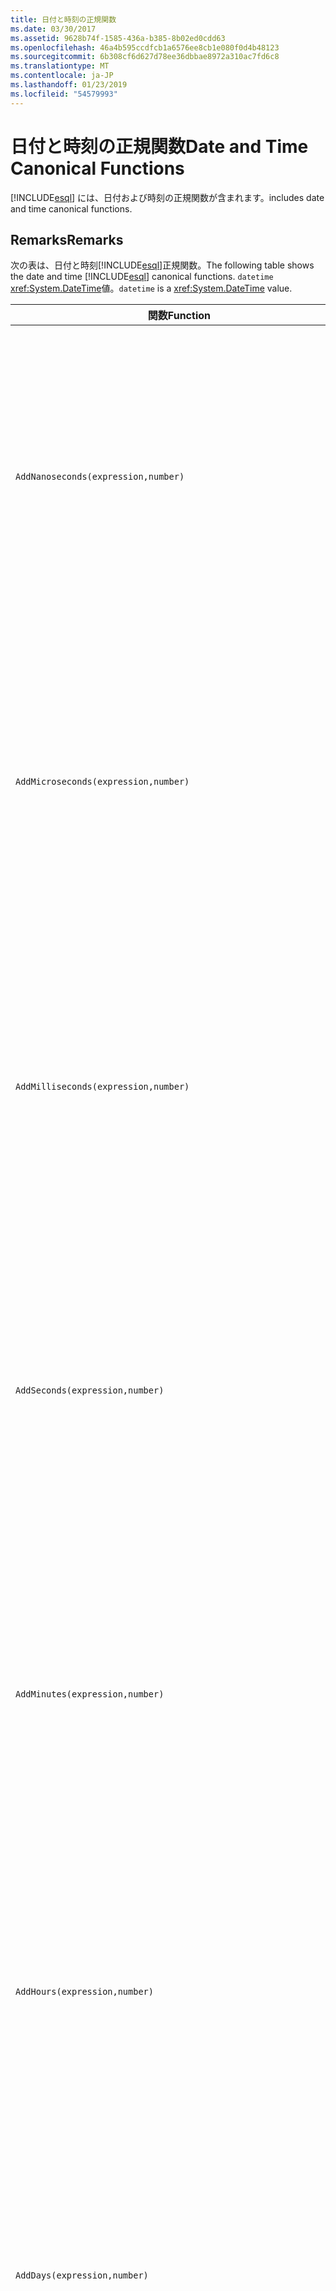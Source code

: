 ```yaml
---
title: 日付と時刻の正規関数
ms.date: 03/30/2017
ms.assetid: 9628b74f-1585-436a-b385-8b02ed0cdd63
ms.openlocfilehash: 46a4b595ccdfcb1a6576ee8cb1e080f0d4b48123
ms.sourcegitcommit: 6b308cf6d627d78ee36dbbae8972a310ac7fd6c8
ms.translationtype: MT
ms.contentlocale: ja-JP
ms.lasthandoff: 01/23/2019
ms.locfileid: "54579993"
---
```

# <a name="date-and-time-canonical-functions"></a><span data-ttu-id="fd361-102">日付と時刻の正規関数</span><span class="sxs-lookup"><span data-stu-id="fd361-102">Date and Time Canonical Functions</span></span>
[!INCLUDE[esql](../../../../../../includes/esql-md.md)] <span data-ttu-id="fd361-103">には、日付および時刻の正規関数が含まれます。</span><span class="sxs-lookup"><span data-stu-id="fd361-103">includes date and time canonical functions.</span></span>  
  
## <a name="remarks"></a><span data-ttu-id="fd361-104">Remarks</span><span class="sxs-lookup"><span data-stu-id="fd361-104">Remarks</span></span>  
 <span data-ttu-id="fd361-105">次の表は、日付と時刻[!INCLUDE[esql](../../../../../../includes/esql-md.md)]正規関数。</span><span class="sxs-lookup"><span data-stu-id="fd361-105">The following table shows the date and time [!INCLUDE[esql](../../../../../../includes/esql-md.md)] canonical functions.</span></span> <span data-ttu-id="fd361-106">`datetime` <xref:System.DateTime>値。</span><span class="sxs-lookup"><span data-stu-id="fd361-106">`datetime` is a <xref:System.DateTime> value.</span></span>  
  
|<span data-ttu-id="fd361-107">関数</span><span class="sxs-lookup"><span data-stu-id="fd361-107">Function</span></span>|<span data-ttu-id="fd361-108">説明</span><span class="sxs-lookup"><span data-stu-id="fd361-108">Description</span></span>|  
|--------------|-----------------|  
|`AddNanoseconds(expression,number)`|<span data-ttu-id="fd361-109">指定されたナノ秒数を表す `number` を `expression` に追加します。</span><span class="sxs-lookup"><span data-stu-id="fd361-109">Adds the specified `number` of nanoseconds to the `expression`.</span></span><br /><br /> <span data-ttu-id="fd361-110">**引数**</span><span class="sxs-lookup"><span data-stu-id="fd361-110">**Arguments**</span></span><br /><br /> <span data-ttu-id="fd361-111">`expression`、`DateTime`、`DateTimeOffset`、または `Time`。</span><span class="sxs-lookup"><span data-stu-id="fd361-111">`expression`: `DateTime`, `DateTimeOffset`, or `Time`.</span></span><br /><br /> <span data-ttu-id="fd361-112">`number`: `Int32`。</span><span class="sxs-lookup"><span data-stu-id="fd361-112">`number`: `Int32`.</span></span><br /><br /> <span data-ttu-id="fd361-113">**戻り値**</span><span class="sxs-lookup"><span data-stu-id="fd361-113">**Return Value**</span></span><br /><br /> <span data-ttu-id="fd361-114">`expression` の型。</span><span class="sxs-lookup"><span data-stu-id="fd361-114">The type of `expression`.</span></span>|  
|`AddMicroseconds(expression,number)`|<span data-ttu-id="fd361-115">指定されたマイクロ秒数を表す `number` を `expression` に追加します。</span><span class="sxs-lookup"><span data-stu-id="fd361-115">Adds the specified `number` of microseconds to the `expression`.</span></span><br /><br /> <span data-ttu-id="fd361-116">**引数**</span><span class="sxs-lookup"><span data-stu-id="fd361-116">**Arguments**</span></span><br /><br /> <span data-ttu-id="fd361-117">`expression`、`DateTime`、`DateTimeOffset`、または `Time`。</span><span class="sxs-lookup"><span data-stu-id="fd361-117">`expression`: `DateTime`, `DateTimeOffset`, or `Time`.</span></span><br /><br /> <span data-ttu-id="fd361-118">`number`: `Int32`。</span><span class="sxs-lookup"><span data-stu-id="fd361-118">`number`: `Int32`.</span></span><br /><br /> <span data-ttu-id="fd361-119">**戻り値**</span><span class="sxs-lookup"><span data-stu-id="fd361-119">**Return Value**</span></span><br /><br /> <span data-ttu-id="fd361-120">`expression` の型。</span><span class="sxs-lookup"><span data-stu-id="fd361-120">The type of `expression`.</span></span>|  
|`AddMilliseconds(expression,number)`|<span data-ttu-id="fd361-121">指定されたミリ秒数を表す `number` を `expression` に追加します。</span><span class="sxs-lookup"><span data-stu-id="fd361-121">Adds the specified `number` of milliseconds to the `expression`.</span></span><br /><br /> <span data-ttu-id="fd361-122">**引数**</span><span class="sxs-lookup"><span data-stu-id="fd361-122">**Arguments**</span></span><br /><br /> <span data-ttu-id="fd361-123">`expression`、`DateTime`、`DateTimeOffset`、または `Time`。</span><span class="sxs-lookup"><span data-stu-id="fd361-123">`expression`: `DateTime`, `DateTimeOffset`, or `Time`.</span></span><br /><br /> <span data-ttu-id="fd361-124">`number`: `Int32`。</span><span class="sxs-lookup"><span data-stu-id="fd361-124">`number`: `Int32`.</span></span><br /><br /> <span data-ttu-id="fd361-125">**戻り値**</span><span class="sxs-lookup"><span data-stu-id="fd361-125">**Return Value**</span></span><br /><br /> <span data-ttu-id="fd361-126">`expression` の型。</span><span class="sxs-lookup"><span data-stu-id="fd361-126">The type of `expression`.</span></span>|  
|`AddSeconds(expression,number)`|<span data-ttu-id="fd361-127">指定された秒数を表す `number` を `expression` に追加します。</span><span class="sxs-lookup"><span data-stu-id="fd361-127">Adds the specified `number` of seconds to the `expression`.</span></span><br /><br /> <span data-ttu-id="fd361-128">**引数**</span><span class="sxs-lookup"><span data-stu-id="fd361-128">**Arguments**</span></span><br /><br /> <span data-ttu-id="fd361-129">`expression`、`DateTime`、`DateTimeOffset`、または `Time`。</span><span class="sxs-lookup"><span data-stu-id="fd361-129">`expression`: `DateTime`, `DateTimeOffset`, or `Time`.</span></span><br /><br /> <span data-ttu-id="fd361-130">`number`: `Int32`。</span><span class="sxs-lookup"><span data-stu-id="fd361-130">`number`: `Int32`.</span></span><br /><br /> <span data-ttu-id="fd361-131">**戻り値**</span><span class="sxs-lookup"><span data-stu-id="fd361-131">**Return Value**</span></span><br /><br /> <span data-ttu-id="fd361-132">`expression` の型。</span><span class="sxs-lookup"><span data-stu-id="fd361-132">The type of `expression`.</span></span>|  
|`AddMinutes(expression,number)`|<span data-ttu-id="fd361-133">指定された分数を表す `number` を `expression` に追加します。</span><span class="sxs-lookup"><span data-stu-id="fd361-133">Adds the specified `number` of minutes to the `expression`.</span></span><br /><br /> <span data-ttu-id="fd361-134">**引数**</span><span class="sxs-lookup"><span data-stu-id="fd361-134">**Arguments**</span></span><br /><br /> <span data-ttu-id="fd361-135">`expression`、`DateTime`、`DateTimeOffset`、または `Time`。</span><span class="sxs-lookup"><span data-stu-id="fd361-135">`expression`: `DateTime`, `DateTimeOffset`, or `Time`.</span></span><br /><br /> <span data-ttu-id="fd361-136">`number`: `Int32`。</span><span class="sxs-lookup"><span data-stu-id="fd361-136">`number`: `Int32`.</span></span><br /><br /> <span data-ttu-id="fd361-137">**戻り値**</span><span class="sxs-lookup"><span data-stu-id="fd361-137">**Return Value**</span></span><br /><br /> <span data-ttu-id="fd361-138">`expression` の型。</span><span class="sxs-lookup"><span data-stu-id="fd361-138">The type of `expression`.</span></span>|  
|`AddHours(expression,number)`|<span data-ttu-id="fd361-139">指定された時間数を表す `number` を `expression` に追加します。</span><span class="sxs-lookup"><span data-stu-id="fd361-139">Adds the specified `number` of hours to the `expression`.</span></span><br /><br /> <span data-ttu-id="fd361-140">**引数**</span><span class="sxs-lookup"><span data-stu-id="fd361-140">**Arguments**</span></span><br /><br /> <span data-ttu-id="fd361-141">`expression`、`DateTime`、`DateTimeOffset`、または `Time`。</span><span class="sxs-lookup"><span data-stu-id="fd361-141">`expression`: `DateTime`, `DateTimeOffset`, or `Time`.</span></span><br /><br /> <span data-ttu-id="fd361-142">`number`: `Int32`。</span><span class="sxs-lookup"><span data-stu-id="fd361-142">`number`: `Int32`.</span></span><br /><br /> <span data-ttu-id="fd361-143">**戻り値**</span><span class="sxs-lookup"><span data-stu-id="fd361-143">**Return Value**</span></span><br /><br /> <span data-ttu-id="fd361-144">`expression` の型。</span><span class="sxs-lookup"><span data-stu-id="fd361-144">The type of `expression`.</span></span>|  
|`AddDays(expression,number)`|<span data-ttu-id="fd361-145">指定された日数を表す `number` を `expression` に追加します。</span><span class="sxs-lookup"><span data-stu-id="fd361-145">Adds the specified `number` of days to the `expression`.</span></span><br /><br /> <span data-ttu-id="fd361-146">**引数**</span><span class="sxs-lookup"><span data-stu-id="fd361-146">**Arguments**</span></span><br /><br /> <span data-ttu-id="fd361-147">`expression`: `DateTime` または `DateTimeOffset`。</span><span class="sxs-lookup"><span data-stu-id="fd361-147">`expression`: `DateTime` or `DateTimeOffset`.</span></span><br /><br /> <span data-ttu-id="fd361-148">`number`: `Int32`。</span><span class="sxs-lookup"><span data-stu-id="fd361-148">`number`: `Int32`.</span></span><br /><br /> <span data-ttu-id="fd361-149">**戻り値**</span><span class="sxs-lookup"><span data-stu-id="fd361-149">**Return Value**</span></span><br /><br /> <span data-ttu-id="fd361-150">`expression` の型。</span><span class="sxs-lookup"><span data-stu-id="fd361-150">The type of `expression`.</span></span>|  
|`AddMonths(expression,number)`|<span data-ttu-id="fd361-151">指定された月数を表す `number` を `expression` に追加します。</span><span class="sxs-lookup"><span data-stu-id="fd361-151">Adds the specified `number` of months to the `expression`.</span></span><br /><br /> <span data-ttu-id="fd361-152">**引数**</span><span class="sxs-lookup"><span data-stu-id="fd361-152">**Arguments**</span></span><br /><br /> <span data-ttu-id="fd361-153">`expression`: `DateTime` または `DateTimeOffset`。</span><span class="sxs-lookup"><span data-stu-id="fd361-153">`expression`: `DateTime` or `DateTimeOffset`.</span></span><br /><br /> <span data-ttu-id="fd361-154">`number`: `Int32`。</span><span class="sxs-lookup"><span data-stu-id="fd361-154">`number`: `Int32`.</span></span><br /><br /> <span data-ttu-id="fd361-155">**戻り値**</span><span class="sxs-lookup"><span data-stu-id="fd361-155">**Return Value**</span></span><br /><br /> <span data-ttu-id="fd361-156">`expression` の型。</span><span class="sxs-lookup"><span data-stu-id="fd361-156">The type of `expression`.</span></span>|  
|`AddYears(expression,number)`|<span data-ttu-id="fd361-157">指定された年数を表す `number` を `expression` に追加します。</span><span class="sxs-lookup"><span data-stu-id="fd361-157">Adds the specified `number` of years to the `expression`.</span></span><br /><br /> <span data-ttu-id="fd361-158">**引数**</span><span class="sxs-lookup"><span data-stu-id="fd361-158">**Arguments**</span></span><br /><br /> <span data-ttu-id="fd361-159">`expression`: `DateTime` または `DateTimeOffset`。</span><span class="sxs-lookup"><span data-stu-id="fd361-159">`expression`: `DateTime` or `DateTimeOffset`.</span></span><br /><br /> <span data-ttu-id="fd361-160">`number`: `Int32`。</span><span class="sxs-lookup"><span data-stu-id="fd361-160">`number`: `Int32`.</span></span><br /><br /> <span data-ttu-id="fd361-161">**戻り値**</span><span class="sxs-lookup"><span data-stu-id="fd361-161">**Return Value**</span></span><br /><br /> <span data-ttu-id="fd361-162">`expression` の型。</span><span class="sxs-lookup"><span data-stu-id="fd361-162">The type of `expression`.</span></span>|  
|`CreateDateTime(year,month,day,hour,minute,second)`|<span data-ttu-id="fd361-163">サーバーのタイム ゾーンでのサーバーの現在の日時として新しい `DateTime` 値を返します。</span><span class="sxs-lookup"><span data-stu-id="fd361-163">Returns a new `DateTime` value as the current date and time of the server in the server's time zone.</span></span><br /><br /> <span data-ttu-id="fd361-164">**引数**</span><span class="sxs-lookup"><span data-stu-id="fd361-164">**Arguments**</span></span><br /><br /> <span data-ttu-id="fd361-165">`year`、`month`、`day`、`hour`、`minute`: `Int16` および `Int32`。</span><span class="sxs-lookup"><span data-stu-id="fd361-165">`year`, `month`, `day`, `hour`, `minute`: `Int16` and `Int32`.</span></span><br /><br /> <span data-ttu-id="fd361-166">`second`: `Double`。</span><span class="sxs-lookup"><span data-stu-id="fd361-166">`second`: `Double`.</span></span><br /><br /> <span data-ttu-id="fd361-167">**戻り値**</span><span class="sxs-lookup"><span data-stu-id="fd361-167">**Return Value**</span></span><br /><br /> <span data-ttu-id="fd361-168">`DateTime`。</span><span class="sxs-lookup"><span data-stu-id="fd361-168">A `DateTime`.</span></span>|  
|`CreateDateTimeOffset(year,month,day,hour,minute,second,tzoffset)`|<span data-ttu-id="fd361-169">世界協定時刻 (UTC) を基準としたサーバーの現在の日時として新しい `DateTimeOffset` 値を返します。</span><span class="sxs-lookup"><span data-stu-id="fd361-169">Returns a new `DateTimeOffset` value as the current date and time of the server relative to the Coordinated Universal Time (UTC).</span></span><br /><br /> <span data-ttu-id="fd361-170">**引数**</span><span class="sxs-lookup"><span data-stu-id="fd361-170">**Arguments**</span></span><br /><br /> <span data-ttu-id="fd361-171">`year`、`month`、`day`、`hour`、`minute`、`tzoffset`: `Int32`。</span><span class="sxs-lookup"><span data-stu-id="fd361-171">`year`, `month`, `day`, `hour`, `minute`, `tzoffset`: `Int32`.</span></span><br /><br /> <span data-ttu-id="fd361-172">`second`: `Double`。</span><span class="sxs-lookup"><span data-stu-id="fd361-172">`second`: `Double`.</span></span><br /><br /> <span data-ttu-id="fd361-173">**戻り値**</span><span class="sxs-lookup"><span data-stu-id="fd361-173">**Return Value**</span></span><br /><br /> <span data-ttu-id="fd361-174">`DateTimeOffset`。</span><span class="sxs-lookup"><span data-stu-id="fd361-174">A `DateTimeOffset`.</span></span>|  
|`CreateTime(hour,minute,second)`|<span data-ttu-id="fd361-175">現在の時刻として新しい `Time` 値を返します。</span><span class="sxs-lookup"><span data-stu-id="fd361-175">Returns a new `Time` value as the current time.</span></span><br /><br /> <span data-ttu-id="fd361-176">**引数**</span><span class="sxs-lookup"><span data-stu-id="fd361-176">**Arguments**</span></span><br /><br /> <span data-ttu-id="fd361-177">`hour` および `minute`: `Int32`。</span><span class="sxs-lookup"><span data-stu-id="fd361-177">`hour` and `minute`: `Int32`.</span></span><br /><br /> <span data-ttu-id="fd361-178">`second`: `Double`。</span><span class="sxs-lookup"><span data-stu-id="fd361-178">`second`: `Double`.</span></span><br /><br /> <span data-ttu-id="fd361-179">**戻り値**</span><span class="sxs-lookup"><span data-stu-id="fd361-179">**Return Value**</span></span><br /><br /> <span data-ttu-id="fd361-180">`Time`。</span><span class="sxs-lookup"><span data-stu-id="fd361-180">A `Time`.</span></span>|  
|`CurrentDateTime()`|<span data-ttu-id="fd361-181">サーバーのタイム ゾーンでのサーバーの現在の日時として `DateTime` 値を返します。</span><span class="sxs-lookup"><span data-stu-id="fd361-181">Returns a `DateTime` value as the current date and time of the server in the server's time zone.</span></span><br /><br /> <span data-ttu-id="fd361-182">**戻り値**</span><span class="sxs-lookup"><span data-stu-id="fd361-182">**Return Value**</span></span><br /><br /> <span data-ttu-id="fd361-183">`DateTime`。</span><span class="sxs-lookup"><span data-stu-id="fd361-183">A `DateTime`.</span></span>|  
|`CurrentDateTimeOffset()`|<span data-ttu-id="fd361-184">現在の日付、時刻、およびオフセットを `DateTimeOffset` として返します。</span><span class="sxs-lookup"><span data-stu-id="fd361-184">Returns the current date, time and offset as a `DateTimeOffset`.</span></span><br /><br /> <span data-ttu-id="fd361-185">**戻り値**</span><span class="sxs-lookup"><span data-stu-id="fd361-185">**Return Value**</span></span><br /><br /> <span data-ttu-id="fd361-186">`DateTimeOffset`。</span><span class="sxs-lookup"><span data-stu-id="fd361-186">A `DateTimeOffset`.</span></span>|  
|`CurrentUtcDateTime()`|<span data-ttu-id="fd361-187">UTS タイム ゾーンでのサーバーの現在の日時として <xref:System.DateTime> 値を返します。</span><span class="sxs-lookup"><span data-stu-id="fd361-187">Returns a <xref:System.DateTime> value as the current date and time of the server in the UTS time zone.</span></span><br /><br /> <span data-ttu-id="fd361-188">**戻り値**</span><span class="sxs-lookup"><span data-stu-id="fd361-188">**Return Value**</span></span><br /><br /> <span data-ttu-id="fd361-189">`DateTime`。</span><span class="sxs-lookup"><span data-stu-id="fd361-189">A `DateTime`.</span></span>|  
|`Day(expression)`|<span data-ttu-id="fd361-190">1 ～ 31 の間の `expression` として `Int32` の日付の部分を返します。</span><span class="sxs-lookup"><span data-stu-id="fd361-190">Returns the day portion of `expression` as an `Int32` between 1 and 31.</span></span><br /><br /> <span data-ttu-id="fd361-191">**引数**</span><span class="sxs-lookup"><span data-stu-id="fd361-191">**Arguments**</span></span><br /><br /> <span data-ttu-id="fd361-192">`DateTime` および `DateTimeOffset`。</span><span class="sxs-lookup"><span data-stu-id="fd361-192">A `DateTime` and `DateTimeOffset`.</span></span><br /><br /> <span data-ttu-id="fd361-193">**戻り値**</span><span class="sxs-lookup"><span data-stu-id="fd361-193">**Return Value**</span></span><br /><br /> <span data-ttu-id="fd361-194">`Int32`。</span><span class="sxs-lookup"><span data-stu-id="fd361-194">An `Int32`.</span></span><br /><br /> <span data-ttu-id="fd361-195">**例**</span><span class="sxs-lookup"><span data-stu-id="fd361-195">**Example**</span></span><br /><br /> `-- The following example returns 12.`<br /><br /> `Day(cast('03/12/1998' as DateTime))`|  
|`DayOfYear(expression)`|<span data-ttu-id="fd361-196">`expression` の日付の部分を 1 ～ 366 の間の `Int32` として返します。366 はうるう年の最後の日に対して返されます。</span><span class="sxs-lookup"><span data-stu-id="fd361-196">Returns the day portion of `expression` as an `Int32` between 1 and 366, where 366 is returned for the last day of a leap year.</span></span><br /><br /> <span data-ttu-id="fd361-197">**引数**</span><span class="sxs-lookup"><span data-stu-id="fd361-197">**Arguments**</span></span><br /><br /> <span data-ttu-id="fd361-198">`DateTime` または `DateTimeOffset`。</span><span class="sxs-lookup"><span data-stu-id="fd361-198">A `DateTime` or `DateTimeOffset`.</span></span><br /><br /> <span data-ttu-id="fd361-199">**戻り値**</span><span class="sxs-lookup"><span data-stu-id="fd361-199">**Return Value**</span></span><br /><br /> <span data-ttu-id="fd361-200">`Int32`。</span><span class="sxs-lookup"><span data-stu-id="fd361-200">An `Int32`.</span></span>|  
|`DiffNanoseconds(startExpression,endExpression)`|<span data-ttu-id="fd361-201">`startExpression` と `endExpression` の差をナノ秒単位で返します。</span><span class="sxs-lookup"><span data-stu-id="fd361-201">Returns the difference, in nanoseconds, between `startExpression` and `endExpression`.</span></span><br /><br /> <span data-ttu-id="fd361-202">**引数**</span><span class="sxs-lookup"><span data-stu-id="fd361-202">**Arguments**</span></span><br /><br /> <span data-ttu-id="fd361-203">`startExpression`、`endExpression`: `DateTime`、`DateTimeOffset`、または `Time`。</span><span class="sxs-lookup"><span data-stu-id="fd361-203">`startExpression`, `endExpression`: `DateTime`, `DateTimeOffset`, or `Time`.</span></span> <span data-ttu-id="fd361-204">**注:** `startExpression`と`endExpression`同じ型でなければなりません。</span><span class="sxs-lookup"><span data-stu-id="fd361-204">**Note:**  `startExpression` and `endExpression` must be of the same type.</span></span> <br /><br /> <span data-ttu-id="fd361-205">**戻り値**</span><span class="sxs-lookup"><span data-stu-id="fd361-205">**Return Value**</span></span><br /><br /> <span data-ttu-id="fd361-206">`Int32`。</span><span class="sxs-lookup"><span data-stu-id="fd361-206">An `Int32`.</span></span>|  
|`DiffMilliseconds(startExpression,endExpression)`|<span data-ttu-id="fd361-207">`startExpression` と `endExpression` の差をミリ秒単位で返します。</span><span class="sxs-lookup"><span data-stu-id="fd361-207">Returns the difference, in milliseconds, between `startExpression` and `endExpression`.</span></span><br /><br /> <span data-ttu-id="fd361-208">**引数**</span><span class="sxs-lookup"><span data-stu-id="fd361-208">**Arguments**</span></span><br /><br /> <span data-ttu-id="fd361-209">`startExpression`、`endExpression`: `DateTime`、`DateTimeOffset`、または `Time`。</span><span class="sxs-lookup"><span data-stu-id="fd361-209">`startExpression`, `endExpression`: `DateTime`, `DateTimeOffset`, or `Time`.</span></span> <span data-ttu-id="fd361-210">**注:** `startExpression`と`endExpression`同じ型でなければなりません。</span><span class="sxs-lookup"><span data-stu-id="fd361-210">**Note:**  `startExpression` and `endExpression` must be of the same type.</span></span> <br /><br /> <span data-ttu-id="fd361-211">**戻り値**</span><span class="sxs-lookup"><span data-stu-id="fd361-211">**Return Value**</span></span><br /><br /> <span data-ttu-id="fd361-212">`Int32`。</span><span class="sxs-lookup"><span data-stu-id="fd361-212">An `Int32`.</span></span>|  
|`DiffMicroseconds(startExpression,endExpression)`|<span data-ttu-id="fd361-213">`startExpression` と `endExpression` の差をマイクロ秒単位で返します。</span><span class="sxs-lookup"><span data-stu-id="fd361-213">Returns the difference, in microseconds, between `startExpression` and `endExpression`.</span></span><br /><br /> <span data-ttu-id="fd361-214">**引数**</span><span class="sxs-lookup"><span data-stu-id="fd361-214">**Arguments**</span></span><br /><br /> <span data-ttu-id="fd361-215">`startExpression`、`endExpression`: `DateTime`、`DateTimeOffset`、または `Time`。</span><span class="sxs-lookup"><span data-stu-id="fd361-215">`startExpression`, `endExpression`: `DateTime`, `DateTimeOffset`, or `Time`.</span></span> <span data-ttu-id="fd361-216">**注:** `startExpression`と`endExpression`同じ型でなければなりません。</span><span class="sxs-lookup"><span data-stu-id="fd361-216">**Note:**  `startExpression` and `endExpression` must be of the same type.</span></span> <br /><br /> <span data-ttu-id="fd361-217">**戻り値**</span><span class="sxs-lookup"><span data-stu-id="fd361-217">**Return Value**</span></span><br /><br /> <span data-ttu-id="fd361-218">`Int32`。</span><span class="sxs-lookup"><span data-stu-id="fd361-218">An `Int32`.</span></span>|  
|`DiffSeconds(startExpression,endExpression)`|<span data-ttu-id="fd361-219">`startExpression` と `endExpression` の差を秒単位で返します。</span><span class="sxs-lookup"><span data-stu-id="fd361-219">Returns the difference, in seconds, between `startExpression` and `endExpression`.</span></span><br /><br /> <span data-ttu-id="fd361-220">**引数**</span><span class="sxs-lookup"><span data-stu-id="fd361-220">**Arguments**</span></span><br /><br /> <span data-ttu-id="fd361-221">`startExpression`、`endExpression`: `DateTime`、`DateTimeOffset`、または `Time`。</span><span class="sxs-lookup"><span data-stu-id="fd361-221">`startExpression`, `endExpression`: `DateTime`, `DateTimeOffset`, or `Time`.</span></span> <span data-ttu-id="fd361-222">**注:** `startExpression`と`endExpression`同じ型でなければなりません。</span><span class="sxs-lookup"><span data-stu-id="fd361-222">**Note:**  `startExpression` and `endExpression` must be of the same type.</span></span> <br /><br /> <span data-ttu-id="fd361-223">**戻り値**</span><span class="sxs-lookup"><span data-stu-id="fd361-223">**Return Value**</span></span><br /><br /> <span data-ttu-id="fd361-224">`Int32`。</span><span class="sxs-lookup"><span data-stu-id="fd361-224">An `Int32`.</span></span>|  
|`DiffMinutes(startExpression,endExpression)`|<span data-ttu-id="fd361-225">`startExpression` と `endExpression` の差を分単位で返します。</span><span class="sxs-lookup"><span data-stu-id="fd361-225">Returns the difference, in minutes, between `startExpression` and `endExpression`.</span></span><br /><br /> <span data-ttu-id="fd361-226">**引数**</span><span class="sxs-lookup"><span data-stu-id="fd361-226">**Arguments**</span></span><br /><br /> <span data-ttu-id="fd361-227">`startExpression`、`endExpression`: `DateTime`、`DateTimeOffset`、または `Time`。</span><span class="sxs-lookup"><span data-stu-id="fd361-227">`startExpression`, `endExpression`: `DateTime`, `DateTimeOffset`, or `Time`.</span></span> <span data-ttu-id="fd361-228">**注:** `startExpression`と`endExpression`同じ型でなければなりません。</span><span class="sxs-lookup"><span data-stu-id="fd361-228">**Note:**  `startExpression` and `endExpression` must be of the same type.</span></span> <br /><br /> <span data-ttu-id="fd361-229">**戻り値**</span><span class="sxs-lookup"><span data-stu-id="fd361-229">**Return Value**</span></span><br /><br /> <span data-ttu-id="fd361-230">`Int32`。</span><span class="sxs-lookup"><span data-stu-id="fd361-230">An `Int32`.</span></span>|  
|`DiffHours(startExpression,endExpression)`|<span data-ttu-id="fd361-231">`startExpression` と `endExpression` の差を時間単位で返します。</span><span class="sxs-lookup"><span data-stu-id="fd361-231">Returns the difference, in hours, between `startExpression` and `endExpression`.</span></span><br /><br /> <span data-ttu-id="fd361-232">**引数**</span><span class="sxs-lookup"><span data-stu-id="fd361-232">**Arguments**</span></span><br /><br /> <span data-ttu-id="fd361-233">`startExpression`、`endExpression`: `DateTime`、`DateTimeOffset`、または `Time`。</span><span class="sxs-lookup"><span data-stu-id="fd361-233">`startExpression`, `endExpression`: `DateTime`, `DateTimeOffset`, or `Time`.</span></span> <span data-ttu-id="fd361-234">**注:** `startExpression`と`endExpression`同じ型でなければなりません。</span><span class="sxs-lookup"><span data-stu-id="fd361-234">**Note:**  `startExpression` and `endExpression` must be of the same type.</span></span> <br /><br /> <span data-ttu-id="fd361-235">**戻り値**</span><span class="sxs-lookup"><span data-stu-id="fd361-235">**Return Value**</span></span><br /><br /> <span data-ttu-id="fd361-236">`Int32`。</span><span class="sxs-lookup"><span data-stu-id="fd361-236">An `Int32`.</span></span>|  
|`DiffDays(startExpression,endExpression)`|<span data-ttu-id="fd361-237">`startExpression` と `endExpression` の差を日単位で返します。</span><span class="sxs-lookup"><span data-stu-id="fd361-237">Returns the difference, in days, between `startExpression` and `endExpression`.</span></span><br /><br /> <span data-ttu-id="fd361-238">**引数**</span><span class="sxs-lookup"><span data-stu-id="fd361-238">**Arguments**</span></span><br /><br /> <span data-ttu-id="fd361-239">`startExpression`、`endExpression`: `DateTime` または `DateTimeOffset`。</span><span class="sxs-lookup"><span data-stu-id="fd361-239">`startExpression`, `endExpression`: `DateTime` or `DateTimeOffset`.</span></span> <span data-ttu-id="fd361-240">**注:** `startExpression`と`endExpression`同じ型でなければなりません。</span><span class="sxs-lookup"><span data-stu-id="fd361-240">**Note:**  `startExpression` and `endExpression` must be of the same type.</span></span> <br /><br /> <span data-ttu-id="fd361-241">**戻り値**</span><span class="sxs-lookup"><span data-stu-id="fd361-241">**Return Value**</span></span><br /><br /> <span data-ttu-id="fd361-242">`Int32`。</span><span class="sxs-lookup"><span data-stu-id="fd361-242">An `Int32`.</span></span>|  
|`DiffMonths(startExpression,endExpression)`|<span data-ttu-id="fd361-243">`startExpression` と `endExpression` の差を月単位で返します。</span><span class="sxs-lookup"><span data-stu-id="fd361-243">Returns the difference, in months, between `startExpression` and `endExpression`.</span></span><br /><br /> <span data-ttu-id="fd361-244">**引数**</span><span class="sxs-lookup"><span data-stu-id="fd361-244">**Arguments**</span></span><br /><br /> <span data-ttu-id="fd361-245">`startExpression`、`endExpression`: `DateTime` または `DateTimeOffset`。</span><span class="sxs-lookup"><span data-stu-id="fd361-245">`startExpression`, `endExpression`: `DateTime` or `DateTimeOffset`.</span></span> <span data-ttu-id="fd361-246">**注:** `startExpression`と`endExpression`同じ型でなければなりません。</span><span class="sxs-lookup"><span data-stu-id="fd361-246">**Note:**  `startExpression` and `endExpression` must be of the same type.</span></span> <br /><br /> <span data-ttu-id="fd361-247">**戻り値**</span><span class="sxs-lookup"><span data-stu-id="fd361-247">**Return Value**</span></span><br /><br /> <span data-ttu-id="fd361-248">`Int32`。</span><span class="sxs-lookup"><span data-stu-id="fd361-248">An `Int32`.</span></span>|  
|`DiffYears(startExpression,endExpression)`|<span data-ttu-id="fd361-249">`startExpression` と `endExpression` の差を年単位で返します。</span><span class="sxs-lookup"><span data-stu-id="fd361-249">Returns the difference, in years, between `startExpression` and `endExpression`.</span></span><br /><br /> <span data-ttu-id="fd361-250">**引数**</span><span class="sxs-lookup"><span data-stu-id="fd361-250">**Arguments**</span></span><br /><br /> <span data-ttu-id="fd361-251">`startExpression`、`endExpression`: `DateTime` または `DateTimeOffset`。</span><span class="sxs-lookup"><span data-stu-id="fd361-251">`startExpression`, `endExpression`: `DateTime` or `DateTimeOffset`.</span></span> <span data-ttu-id="fd361-252">**注:** `startExpression`と`endExpression`同じ型でなければなりません。</span><span class="sxs-lookup"><span data-stu-id="fd361-252">**Note:**  `startExpression` and `endExpression` must be of the same type.</span></span> <br /><br /> <span data-ttu-id="fd361-253">**戻り値**</span><span class="sxs-lookup"><span data-stu-id="fd361-253">**Return Value**</span></span><br /><br /> <span data-ttu-id="fd361-254">`Int32`。</span><span class="sxs-lookup"><span data-stu-id="fd361-254">An `Int32`.</span></span>|  
|`GetTotalOffsetMinutes(datetimeoffset)`|<span data-ttu-id="fd361-255">GMT からのオフセット `datetimeoffset` (分数) を返します。</span><span class="sxs-lookup"><span data-stu-id="fd361-255">Returns the number of minutes that the `datetimeoffset` is offset from GMT.</span></span> <span data-ttu-id="fd361-256">この値は通常、+780 ～ -780 (+ 13 時間～ - 13 時間) の間になります。</span><span class="sxs-lookup"><span data-stu-id="fd361-256">This is generally between +780 and -780 (+ or - 13 hrs).</span></span> <span data-ttu-id="fd361-257">**注:** この関数は、SQL Server 2008 でのみサポートされます。</span><span class="sxs-lookup"><span data-stu-id="fd361-257">**Note:**  This function is supported in SQL Server 2008 only.</span></span> <br /><br /> <span data-ttu-id="fd361-258">**引数**</span><span class="sxs-lookup"><span data-stu-id="fd361-258">**Arguments**</span></span><br /><br /> <span data-ttu-id="fd361-259">`DateTimeOffset`。</span><span class="sxs-lookup"><span data-stu-id="fd361-259">A `DateTimeOffset`.</span></span><br /><br /> <span data-ttu-id="fd361-260">**戻り値**</span><span class="sxs-lookup"><span data-stu-id="fd361-260">**Return Value**</span></span><br /><br /> <span data-ttu-id="fd361-261">`Int32`。</span><span class="sxs-lookup"><span data-stu-id="fd361-261">An `Int32`.</span></span>|  
|`Hour(expression)`|<span data-ttu-id="fd361-262">0 ～ 23 の間の `expression` として `Int32` の時間の部分を返します。</span><span class="sxs-lookup"><span data-stu-id="fd361-262">Returns the hour portion of `expression` as an `Int32` between 0 and 23.</span></span><br /><br /> <span data-ttu-id="fd361-263">**引数**</span><span class="sxs-lookup"><span data-stu-id="fd361-263">**Arguments**</span></span><br /><br /> <span data-ttu-id="fd361-264">`DateTime, Time` および `DateTimeOffset`。</span><span class="sxs-lookup"><span data-stu-id="fd361-264">A `DateTime, Time` and `DateTimeOffset`.</span></span><br /><br /> <span data-ttu-id="fd361-265">**例**</span><span class="sxs-lookup"><span data-stu-id="fd361-265">**Example**</span></span><br /><br /> `-- The following example returns 22.`<br /><br /> `Hour(cast('22:35:5' as DateTime))`|  
|`Millisecond(expression)`|<span data-ttu-id="fd361-266">0 ～ 999 の間の `expression` として `Int32` のミリ秒の部分を返します。</span><span class="sxs-lookup"><span data-stu-id="fd361-266">Returns the milliseconds portion of `expression` as an `Int32` between 0 and 999.</span></span><br /><br /> <span data-ttu-id="fd361-267">**引数**</span><span class="sxs-lookup"><span data-stu-id="fd361-267">**Arguments**</span></span><br /><br /> <span data-ttu-id="fd361-268">`DateTime, Time` および `DateTimeOffset`。</span><span class="sxs-lookup"><span data-stu-id="fd361-268">A `DateTime, Time` and `DateTimeOffset`.</span></span><br /><br /> <span data-ttu-id="fd361-269">**戻り値**</span><span class="sxs-lookup"><span data-stu-id="fd361-269">**Return Value**</span></span><br /><br /> <span data-ttu-id="fd361-270">`Int32`。</span><span class="sxs-lookup"><span data-stu-id="fd361-270">An `Int32`.</span></span>|  
|`Minute(expression)`|<span data-ttu-id="fd361-271">0 ～ 59 の間の `expression` として `Int32` の分の部分を返します。</span><span class="sxs-lookup"><span data-stu-id="fd361-271">Returns the minute portion of `expression` as an `Int32` between 0 and 59.</span></span><br /><br /> <span data-ttu-id="fd361-272">**引数**</span><span class="sxs-lookup"><span data-stu-id="fd361-272">**Arguments**</span></span><br /><br /> <span data-ttu-id="fd361-273">`DateTime, Time` または `DateTimeOffset`。</span><span class="sxs-lookup"><span data-stu-id="fd361-273">A `DateTime, Time` or `DateTimeOffset`.</span></span><br /><br /> <span data-ttu-id="fd361-274">**戻り値**</span><span class="sxs-lookup"><span data-stu-id="fd361-274">**Return Value**</span></span><br /><br /> <span data-ttu-id="fd361-275">`Int32`。</span><span class="sxs-lookup"><span data-stu-id="fd361-275">An `Int32`.</span></span><br /><br /> <span data-ttu-id="fd361-276">**例**</span><span class="sxs-lookup"><span data-stu-id="fd361-276">**Example**</span></span><br /><br /> `-- The following example returns 35`<br /><br /> `Minute(cast('22:35:5' as DateTime))`|  
|`Month(expression)`|<span data-ttu-id="fd361-277">1 ～ 12 の間の `expression` として `Int32` の月の部分を返します。</span><span class="sxs-lookup"><span data-stu-id="fd361-277">Returns the month portion of `expression` as an `Int32` between 1 and 12.</span></span><br /><br /> <span data-ttu-id="fd361-278">**引数**</span><span class="sxs-lookup"><span data-stu-id="fd361-278">**Arguments**</span></span><br /><br /> <span data-ttu-id="fd361-279">`DateTime` または `DateTimeOffset`。</span><span class="sxs-lookup"><span data-stu-id="fd361-279">A `DateTime` or `DateTimeOffset`.</span></span><br /><br /> <span data-ttu-id="fd361-280">**戻り値**</span><span class="sxs-lookup"><span data-stu-id="fd361-280">**Return Value**</span></span><br /><br /> <span data-ttu-id="fd361-281">`Int32`。</span><span class="sxs-lookup"><span data-stu-id="fd361-281">An `Int32`.</span></span><br /><br /> <span data-ttu-id="fd361-282">**例**</span><span class="sxs-lookup"><span data-stu-id="fd361-282">**Example**</span></span><br /><br /> `-- The following example returns 3.`<br /><br /> `Month(cast('03/12/1998' as DateTime))`|  
|`Second(expression)`|<span data-ttu-id="fd361-283">0 ～ 59 の間の `expression` として `Int32` の秒の部分を返します。</span><span class="sxs-lookup"><span data-stu-id="fd361-283">Returns the seconds portion of `expression` as an `Int32` between 0 and 59.</span></span><br /><br /> <span data-ttu-id="fd361-284">**引数**</span><span class="sxs-lookup"><span data-stu-id="fd361-284">**Arguments**</span></span><br /><br /> <span data-ttu-id="fd361-285">`DateTime, Time` および `DateTimeOffset`。</span><span class="sxs-lookup"><span data-stu-id="fd361-285">A `DateTime, Time` and `DateTimeOffset`.</span></span><br /><br /> <span data-ttu-id="fd361-286">**戻り値**</span><span class="sxs-lookup"><span data-stu-id="fd361-286">**Return Value**</span></span><br /><br /> <span data-ttu-id="fd361-287">`Int32`。</span><span class="sxs-lookup"><span data-stu-id="fd361-287">An `Int32`.</span></span><br /><br /> <span data-ttu-id="fd361-288">**例**</span><span class="sxs-lookup"><span data-stu-id="fd361-288">**Example**</span></span><br /><br /> `-- The following example returns 5`<br /><br /> `Second(cast('22:35:5' as DateTime))`|  
|`TruncateTime(expression)`|<span data-ttu-id="fd361-289">時間の値が切り捨てられた `expression` を返します。</span><span class="sxs-lookup"><span data-stu-id="fd361-289">Returns the `expression`, with the time values truncated.</span></span><br /><br /> <span data-ttu-id="fd361-290">**引数**</span><span class="sxs-lookup"><span data-stu-id="fd361-290">**Arguments**</span></span><br /><br /> <span data-ttu-id="fd361-291">`DateTime` または `DateTimeOffset`。</span><span class="sxs-lookup"><span data-stu-id="fd361-291">A `DateTime` or `DateTimeOffset`.</span></span><br /><br /> <span data-ttu-id="fd361-292">**戻り値**</span><span class="sxs-lookup"><span data-stu-id="fd361-292">**Return Value**</span></span><br /><br /> <span data-ttu-id="fd361-293">`expression` の型。</span><span class="sxs-lookup"><span data-stu-id="fd361-293">The type of `expression`.</span></span>|  
|`Year(expression)`|<span data-ttu-id="fd361-294">`expression` `Int32` として `YYYY` の年の部分を返します。</span><span class="sxs-lookup"><span data-stu-id="fd361-294">Returns the year portion of `expression` as an `Int32` `YYYY`.</span></span><br /><br /> <span data-ttu-id="fd361-295">**引数**</span><span class="sxs-lookup"><span data-stu-id="fd361-295">**Arguments**</span></span><br /><br /> <span data-ttu-id="fd361-296">`DateTime` および `DateTimeOffset`。</span><span class="sxs-lookup"><span data-stu-id="fd361-296">A `DateTime` and `DateTimeOffset`.</span></span><br /><br /> <span data-ttu-id="fd361-297">**戻り値**</span><span class="sxs-lookup"><span data-stu-id="fd361-297">**Return Value**</span></span><br /><br /> <span data-ttu-id="fd361-298">`Int32`。</span><span class="sxs-lookup"><span data-stu-id="fd361-298">An `Int32`.</span></span><br /><br /> <span data-ttu-id="fd361-299">**例**</span><span class="sxs-lookup"><span data-stu-id="fd361-299">**Example**</span></span><br /><br /> `-- The following example returns 1998.`<br /><br /> `Year(cast('03/12/1998' as DateTime))`|  
  
 <span data-ttu-id="fd361-300">`null` が入力された場合、これらの関数は `null` を返します。</span><span class="sxs-lookup"><span data-stu-id="fd361-300">These functions will return `null` if given `null` input.</span></span>  
  
 <span data-ttu-id="fd361-301">同等の機能は、Microsoft SQL クライアント マネージド プロバイダーでも利用できます。</span><span class="sxs-lookup"><span data-stu-id="fd361-301">Equivalent functionality is available in the Microsoft SQL Client Managed Provider.</span></span> <span data-ttu-id="fd361-302">詳細については、次を参照してください。 [Entity Framework の関数の SqlClient](../../../../../../docs/framework/data/adonet/ef/sqlclient-for-ef-functions.md)します。</span><span class="sxs-lookup"><span data-stu-id="fd361-302">For more information, see [SqlClient for Entity Framework Functions](../../../../../../docs/framework/data/adonet/ef/sqlclient-for-ef-functions.md).</span></span>  
  
## <a name="see-also"></a><span data-ttu-id="fd361-303">関連項目</span><span class="sxs-lookup"><span data-stu-id="fd361-303">See also</span></span>
- [<span data-ttu-id="fd361-304">正規関数</span><span class="sxs-lookup"><span data-stu-id="fd361-304">Canonical Functions</span></span>](../../../../../../docs/framework/data/adonet/ef/language-reference/canonical-functions.md)
